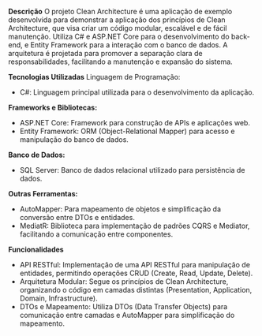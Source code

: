 **Descrição**
O projeto Clean Architecture é uma aplicação de exemplo desenvolvida para demonstrar a aplicação dos princípios de Clean Architecture, que visa criar um código modular, escalável e de fácil manutenção. Utiliza C# e ASP.NET Core para o desenvolvimento do back-end, e Entity Framework para a interação com o banco de dados. A arquitetura é projetada para promover a separação clara de responsabilidades, facilitando a manutenção e expansão do sistema.

**Tecnologias Utilizadas**
Linguagem de Programação:

- C#: Linguagem principal utilizada para o desenvolvimento da aplicação.

**Frameworks e Bibliotecas:**

- ASP.NET Core: Framework para construção de APIs e aplicações web.
- Entity Framework: ORM (Object-Relational Mapper) para acesso e manipulação do banco de dados.

**Banco de Dados:**
- SQL Server: Banco de dados relacional utilizado para persistência de dados.

**Outras Ferramentas:**
- AutoMapper: Para mapeamento de objetos e simplificação da conversão entre DTOs e entidades.
- MediatR: Biblioteca para implementação de padrões CQRS e Mediator, facilitando a comunicação entre componentes.

**Funcionalidades**
- API RESTful: Implementação de uma API RESTful para manipulação de entidades, permitindo operações CRUD (Create, Read, Update, Delete).
- Arquitetura Modular: Segue os princípios de Clean Architecture, organizando o código em camadas distintas (Presentation, Application, Domain, Infrastructure).
- DTOs e Mapeamento: Utiliza DTOs (Data Transfer Objects) para comunicação entre camadas e AutoMapper para simplificação do mapeamento.
